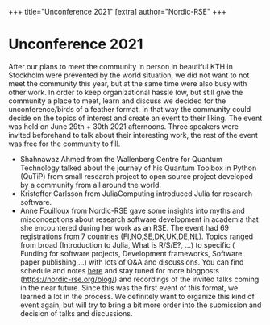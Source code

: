 +++
title="Unconference 2021"
[extra]
author="Nordic-RSE"
+++

# Unconference 2021
After our plans to meet the community in person in beautiful KTH in Stockholm were prevented by the world situation, we did not want to not meet the community this year, but at the same time were also busy with other work. In order to keep organizational hassle low, but still give the community a place to meet, learn and discuss we decided for the unconference/birds of a feather format. In that way the community could decide on the topics of interest and create an event to their liking.
The event was held on June 29th + 30th 2021 afternoons. Three speakers were invited beforehand to talk about their interesting work, 
the rest of the event was free for the community to fill.
* Shahnawaz Ahmed from the Wallenberg Centre for Quantum Technology talked about the journey of his Quantum Toolbox in Python (QuTiP) from small research project 
to open source project developed by a community from all around the world.
* Kristoffer Carlsson  from JuliaComputing introduced Julia for research software.
* Anne Fouilloux from Nordic-RSE gave some insights into myths and misconceptions about research software development in academia that she encountered during her work
as an RSE.
The event had 69 registrations from 7 countries (FI,NO,SE,DK,UK,DE,NL). 
Topics ranged from broad (Introduction to Julia, What is R/S/E?, ...) to specific ( Funding for software projects, Development frameworks, Software paper publishing,...) 
with lots of Q&A and discussions. You can find schedule and notes [here](https://nordic-rse.org/events/2021-online-unconference/#schedule) and stay tuned 
for more blogposts (https://nordic-rse.org/blog/) and recordings of the invited talks coming in the near future.
Since this was the first event of this format, we learned a lot in the process. We definitely want to organize this kind of event again, but will try to bring a bit more order into the submission and decision of talks and discussions.

